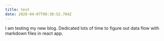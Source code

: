 ```yaml
---
title: test
date: 2020-04-07T08:30:52.704Z
---
```


I am testing my new blog. Dedicated lots of time to figure out data flow with markdown files in react app.